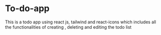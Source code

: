 # To-do-app
This is a todo app using react js, tailwind and react-icons which includes all the functionalities of creating , deleting and editing the todo list
